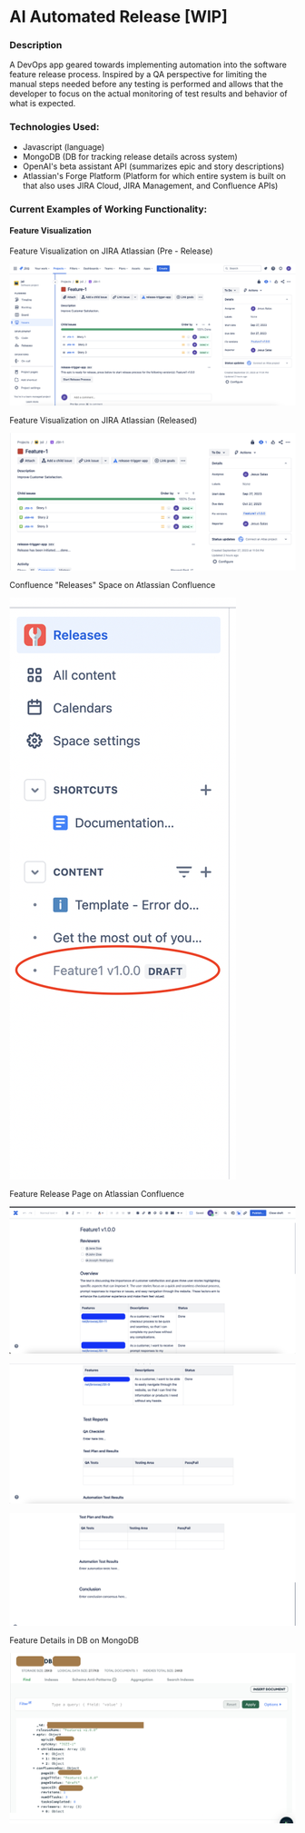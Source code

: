 # AI Automated Release [WIP]


### Description 
A DevOps app geared towards implementing automation into the software feature release process. Inspired by a QA perspective for limiting the manual steps needed before any testing is performed and allows that the developer to focus on the actual monitoring of test results and behavior of what is expected.


### Technologies Used:
- Javascript (language)
- MongoDB (DB for tracking release details across system)
- OpenAI's beta assistant API (summarizes epic and story descriptions)
- Atlassian's Forge Platform (Platform for which entire system is built on that also uses JIRA Cloud, JIRA Management, and Confluence APIs)


### Current Examples of Working Functionality: 

#### Feature Visualization

Feature Visualization on JIRA Atlassian (Pre - Release)

![JIRA Epic picture](https://github.com/Salas123/ai_automated_release/blob/develop/imgs/release-ready.png?raw=true)

Feature Visualization on JIRA Atlassian (Released)

![JIRA Epic picture](https://github.com/Salas123/ai_automated_release/blob/develop/imgs/release-complete.png?raw=true)


Confluence "Releases" Space on Atlassian Confluence

![Confluence page picture](https://github.com/Salas123/ai_automated_release/blob/develop/imgs/confluence-releases-space.png?raw=true)

Feature Release Page on Atlassian Confluence

![Confluence page picture](https://github.com/Salas123/ai_automated_release/blob/develop/imgs/confluence-page-1.png?raw=true)

![Confluence page picture](https://github.com/Salas123/ai_automated_release/blob/develop/imgs/confluence-page-2.png?raw=true)

![Confluence page picture](https://github.com/Salas123/ai_automated_release/blob/develop/imgs/confluence-page-3.png?raw=true)

Feature Details in DB on MongoDB

![DB picture](https://github.com/Salas123/ai_automated_release/blob/develop/imgs/release-details-db.png?raw=true)


